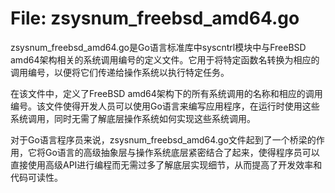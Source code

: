 # File: zsysnum_freebsd_amd64.go

zsysnum_freebsd_amd64.go是Go语言标准库中syscntrl模块中与FreeBSD amd64架构相关的系统调用编号的定义文件。它用于将特定函数名转换为相应的调用编号，以便将它们传递给操作系统以执行特定任务。

在该文件中，定义了FreeBSD amd64架构下的所有系统调用的名称和相应的调用编号。该文件使得开发人员可以使用Go语言来编写应用程序，在运行时使用这些系统调用，同时无需了解底层操作系统如何实现这些系统调用。

对于Go语言程序员来说，zsysnum_freebsd_amd64.go文件起到了一个桥梁的作用，它将Go语言的高级抽象层与操作系统底层紧密结合了起来，使得程序员可以直接使用高级API进行编程而无需过多了解底层实现细节，从而提高了开发效率和代码可读性。

